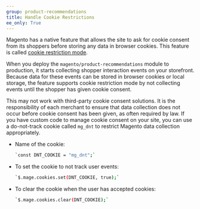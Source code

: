 ```yaml
---
group: product-recommendations
title: Handle Cookie Restrictions
ee_only: True
---
```


Magento has a native feature that allows the site to ask for cookie consent from its shoppers before storing any data in browser cookies. This feature is called [cookie restriction mode](https://docs.magento.com/user-guide/stores/compliance-cookie-restriction-mode.html). 

When you deploy the `magento/product-recommendations` module to production, it starts collecting shopper interaction events on your storefront. Because data for these events can be stored in browser cookies or local storage, the feature supports cookie restriction mode by not collecting events until the shopper has given cookie consent. 

This may not work with third-party cookie consent solutions. It is the responsibility of each merchant to ensure that data collection does not occur before cookie consent has been given, as often required by law.  If you have custom code to manage cookie consent on your site, you can use a do-not-track cookie called `mg_dnt` to restrict Magento data collection appropriately. 

-  Name of the cookie:

   ```bash
   `const DNT_COOKIE = "mg_dnt";`
   ```

-  To set the cookie to not track user events:

   ```bash
   `$.mage.cookies.set(DNT_COOKIE, true);`
   ```

-  To clear the cookie when the user has accepted cookies:

   ```bash
   `$.mage.cookies.clear(DNT_COOKIE);`
   ```
